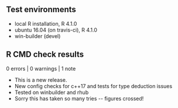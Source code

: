 ## Test environments
* local R installation, R 4.1.0
* ubuntu 16.04 (on travis-ci), R 4.1.0
* win-builder (devel)

## R CMD check results

0 errors | 0 warnings | 1 note

* This is a new release.
* New config checks for c++17 and tests for type deduction issues
* Tested on winbuilder and rhub
* Sorry this has taken so many tries -- figures crossed!
